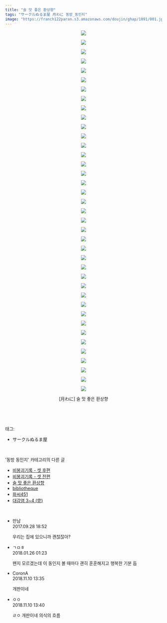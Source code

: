 ```yaml
---
title: "술 맛 좋은 환상향"
tags: "サークルぬるま屋 月わに 동방_동인지"
image: "https://franch122paran.s3.amazonaws.com/doujin/ghap/1091/001.jpg"
---
```

<div class="article">
<p style="text-align: center; clear: none; float: none;"><img src="{{ site.imgserver7 }}/ghap/1091/001.jpg"/></p>
<p style="text-align: center; clear: none; float: none;"><img src="{{ site.imgserver7 }}/ghap/1091/002.jpg"/></p>
<p style="text-align: center; clear: none; float: none;"><img src="{{ site.imgserver7 }}/ghap/1091/003.jpg"/></p>
<p style="text-align: center; clear: none; float: none;"><img src="{{ site.imgserver7 }}/ghap/1091/004.jpg"/></p>
<p style="text-align: center; clear: none; float: none;"><img src="{{ site.imgserver7 }}/ghap/1091/005.jpg"/></p>
<p style="text-align: center; clear: none; float: none;"><img src="{{ site.imgserver7 }}/ghap/1091/006.jpg"/></p>
<p style="text-align: center; clear: none; float: none;"><img src="{{ site.imgserver7 }}/ghap/1091/007.jpg"/></p>
<p style="text-align: center; clear: none; float: none;"><img src="{{ site.imgserver7 }}/ghap/1091/008.jpg"/></p>
<p style="text-align: center; clear: none; float: none;"><img src="{{ site.imgserver7 }}/ghap/1091/009.jpg"/></p>
<p style="text-align: center; clear: none; float: none;"><img src="{{ site.imgserver7 }}/ghap/1091/010.jpg"/></p>
<p style="text-align: center; clear: none; float: none;"><img src="{{ site.imgserver7 }}/ghap/1091/011.jpg"/></p>
<p style="text-align: center; clear: none; float: none;"><img src="{{ site.imgserver7 }}/ghap/1091/012.jpg"/></p>
<p style="text-align: center; clear: none; float: none;"><img src="{{ site.imgserver7 }}/ghap/1091/013.jpg"/></p>
<p style="text-align: center; clear: none; float: none;"><img src="{{ site.imgserver7 }}/ghap/1091/014.jpg"/></p>
<p style="text-align: center; clear: none; float: none;"><img src="{{ site.imgserver7 }}/ghap/1091/015.jpg"/></p>
<p style="text-align: center; clear: none; float: none;"><img src="{{ site.imgserver7 }}/ghap/1091/016.jpg"/></p>
<p style="text-align: center; clear: none; float: none;"><img src="{{ site.imgserver7 }}/ghap/1091/017.jpg"/></p>
<p style="text-align: center; clear: none; float: none;"><img src="{{ site.imgserver7 }}/ghap/1091/018.jpg"/></p>
<p style="text-align: center; clear: none; float: none;"><img src="{{ site.imgserver7 }}/ghap/1091/019.jpg"/></p>
<p style="text-align: center; clear: none; float: none;"><img src="{{ site.imgserver7 }}/ghap/1091/020.jpg"/></p>
<p style="text-align: center; clear: none; float: none;"><img src="{{ site.imgserver7 }}/ghap/1091/021.jpg"/></p>
<p style="text-align: center; clear: none; float: none;"><img src="{{ site.imgserver7 }}/ghap/1091/022.jpg"/></p>
<p style="text-align: center; clear: none; float: none;"><img src="{{ site.imgserver7 }}/ghap/1091/023.jpg"/></p>
<p style="text-align: center; clear: none; float: none;"><img src="{{ site.imgserver7 }}/ghap/1091/024.jpg"/></p>
<p style="text-align: center; clear: none; float: none;"><img src="{{ site.imgserver7 }}/ghap/1091/025.jpg"/></p>
<p style="text-align: center; clear: none; float: none;"><img src="{{ site.imgserver7 }}/ghap/1091/026.jpg"/></p>
<p style="text-align: center; clear: none; float: none;"><img src="{{ site.imgserver7 }}/ghap/1091/027.jpg"/></p>
<p style="text-align: center; clear: none; float: none;"><img src="{{ site.imgserver7 }}/ghap/1091/028.jpg"/></p>
<p style="text-align: center; clear: none; float: none;"><img src="{{ site.imgserver7 }}/ghap/1091/029.jpg"/></p>
<p style="text-align: center; clear: none; float: none;"><img src="{{ site.imgserver7 }}/ghap/1091/030.jpg"/></p>
<p style="text-align: center; clear: none; float: none;"><img src="{{ site.imgserver7 }}/ghap/1091/031.jpg"/></p>
<p style="text-align: center; clear: none; float: none;"><img src="{{ site.imgserver7 }}/ghap/1091/032.jpg"/></p>
<p style="text-align: center; clear: none; float: none;"><img src="{{ site.imgserver7 }}/ghap/1091/033.jpg"/></p>
<p style="text-align: center; clear: none; float: none;"><img src="{{ site.imgserver7 }}/ghap/1091/034.jpg"/></p>
<p style="text-align: center; clear: none; float: none;"><img src="{{ site.imgserver7 }}/ghap/1091/035.jpg"/></p>
<p style="text-align: center; clear: none; float: none;"><img src="{{ site.imgserver7 }}/ghap/1091/036.jpg"/></p>
<p style="text-align: center; clear: none; float: none;"><img src="{{ site.imgserver7 }}/ghap/1091/037.jpg"/></p>
<p style="text-align: center; clear: none; float: none;"><img src="{{ site.imgserver7 }}/ghap/1091/038.jpg"/></p>
<p style="text-align: center; clear: none; float: none;"><img src="{{ site.imgserver7 }}/ghap/1091/039.jpg"/></p>
<p style="text-align: center; clear: none; float: none;">[月わに] 술 맛 좋은 환상향</p>
<p><br/></p>
</div><br/>
<div class="tagTrail">
<p>태그: </p>
<ul>
<li>サークルぬるま屋</li>
</ul>
</div><br/>
<div class="another">
<p>'동방 동인지' 카테고리의 다른 글</p>
<ul>
<li><a href="/ghap_1093">비봉괴기록 - 셋 후편</a></li>
<li><a href="/ghap_1092">비봉괴기록 - 셋 전편</a></li>
<li><a href="/ghap_1091">술 맛 좋은 환상향</a></li>
<li><a href="/ghap_1090">bibliotheque</a></li>
<li><a href="/ghap_1089">화씨451</a></li>
<li><a href="/ghap_1088">대감염 3~4 (完)</a></li>
</ul>
</div><br/>
<div class="cb_module cb_fluid">
<div class="cb_wrt cb_profile">
<div class="comment">
<ul>
<li class="cb_thumb_off" id="comment15092547">
<div class="cb_comment_area">
<div class="cb_info_area">
<div class="cb_section">
<span class="cb_nick_name">만남</span>
</div>
<div class="cb_section">
<span class="cb_date">2017.09.28 18:52 </span>
</div>
</div>
<div class="cb_dsc_comment">
<p class="cb_dsc">
											우리는 집에 있으니까 괜찮잖아?
										</p>
</div>
</div></li>
<li class="cb_thumb_off" id="comment15183133">
<div class="cb_comment_area">
<div class="cb_info_area">
<div class="cb_section">
<span class="cb_nick_name">ㄱㅁㅎ</span>
</div>
<div class="cb_section">
<span class="cb_date">2018.01.26 01:23 </span>
</div>
</div>
<div class="cb_dsc_comment">
<p class="cb_dsc">
											왠지 모르겠는데 이 동인지 볼 때마다 괜히 훈훈해지고 행복한 기분 듬
										</p>
</div>
</div></li>
<li class="cb_thumb_off" id="comment15371045">
<div class="cb_comment_area">
<div class="cb_info_area">
<div class="cb_section">
<span class="cb_nick_name">CoronA</span>
</div>
<div class="cb_section">
<span class="cb_date">2018.11.10 13:35 </span>
</div>
</div>
<div class="cb_dsc_comment">
<p class="cb_dsc">
											개판이네
										</p>
</div>
</div></li>
<li class="cb_thumb_off" id="comment15371049">
<div class="cb_comment_area">
<div class="cb_info_area">
<div class="cb_section">
<span class="cb_nick_name">ㅇㅇ</span>
</div>
<div class="cb_section">
<span class="cb_date">2018.11.10 13:40 </span>
</div>
</div>
<div class="cb_dsc_comment">
<p class="cb_dsc">
											ㄹㅇ 개판이네 의식의 흐름
										</p>
</div>
</div></li>
</ul>
</div>
</div><!-- commentList close -->
</div><br/>
